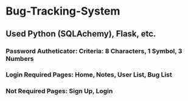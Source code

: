 # Bug-Tracking-System

## Used Python (SQLAchemy), Flask, etc.

### Password Autheticator: Criteria: 8 Characters, 1 Symbol, 3 Numbers

### Login Required Pages: Home, Notes, User List, Bug List
### Not Required Pages: Sign Up, Login

